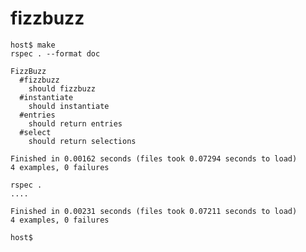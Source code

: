 # fizzbuzz

    host$ make
    rspec . --format doc
    
    FizzBuzz
      #fizzbuzz
        should fizzbuzz
      #instantiate
        should instantiate
      #entries
        should return entries
      #select
        should return selections
    
    Finished in 0.00162 seconds (files took 0.07294 seconds to load)
    4 examples, 0 failures
    
    rspec . 
    ....
    
    Finished in 0.00231 seconds (files took 0.07211 seconds to load)
    4 examples, 0 failures
    
    host$ 
